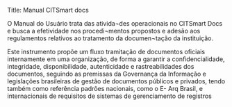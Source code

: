 Title: Manual CITSmart docs


O Manual do Usuário trata das ativida¬des operacionais no CITSmart Docs e busca a efetividade nos procedi¬mentos propostos e adesão aos regulamentos relativos ao tratamento da documen¬tação da instituição.

Este instrumento propõe um fluxo tramitação de documentos oficiais internamente em uma organização, de forma a garantir a confidencialidade, integridade, disponibilidade, autenticidade e rastreabilidades dos documentos, seguindo as premissas da Governança da Informação e legislações brasileiras de gestão de documentos públicos e privados, tendo também como referência padrões nacionais, como o E- Arq Brasil, e internacionais de requisitos de sistemas de gerenciamento de registros
